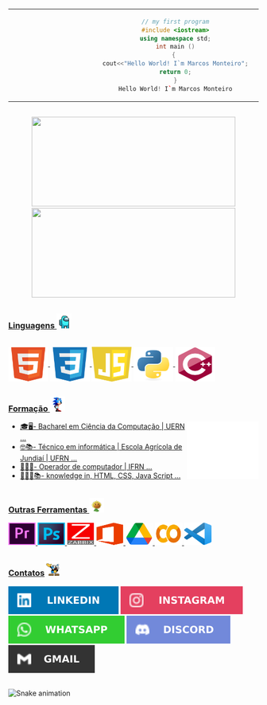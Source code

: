
 <table>
  <tr>
  <td  align="center" width="30%">

  ```C++
  // my first program
  #include <iostream>
  using namespace std;
  int main ()
                                               {                                              
  cout<<"Hello World! I`m Marcos Monteiro";
  return 0;
  }
  Hello World! I`m Marcos Monteiro

  ```        

  </td>

 <td width="70%">
  <img align="right" alt="Marcos-ROBOT" height="180" style="border-radius:150px;" src="https://github.com/marcos16165/marcos16165/blob/main/img/ROBOT2.png">
 </td>
 </tr>
</table>

<div>

 ##
 
<div align="center">
  <a href="https://github.com/marcos16165">
  <img height="180em" width="410em" src="https://github-readme-stats.vercel.app/api?username=marcos16165&show_icons=true&theme=tokyonight&include_all_commits=true&count_private=true"/>
  <img height="180em" width="410em" src="https://github-readme-stats.vercel.app/api/top-langs/?username=marcos16165&layout=compact&langs_count=7&theme=tokyonight"/>
</div>
  
  ##
<h3>Linguagens <img alt="Marcos-AMONGUS" width="30" height="30" src="https://github.com/marcos16165/marcos16165/blob/main/img/AMONGUS.gif"></h3> 
<div style="display: inline_block"><br>
  <img align="center" alt="Marcos-HTML" height="70" width="80" src="https://github.com/marcos16165/marcos16165/blob/main/img/HTML5.svg">
  <img align="center" alt="Marcos-CSS" height="70" width="80" src="https://github.com/marcos16165/marcos16165/blob/main/img/CSS3.svg">
  <img align="center" alt="Marcos-JS" height="70" width="80" src="https://github.com/marcos16165/marcos16165/blob/main/img/JS.svg">
  <img align="center" alt="Marcos-PY" height="70" width="80" src="https://github.com/marcos16165/marcos16165/blob/main/img/PY.svg">
  <img align="center" alt="Marcos-C++" height="70" width="80" src="https://github.com/marcos16165/marcos16165/blob/main/img/C++.svg">
</div>
  
  ##
 <h3>Formação <img alt="Marcos-BOOKS" width="30" height="30" src="https://github.com/marcos16165/marcos16165/blob/main/img/SONIC.gif"></h3> 
 <img align="right" alt="Marcos-BOOKS" width="145" height="115" src="https://github.com/marcos16165/marcos16165/blob/main/img/LIVROS.gif">
 
   - 🎓🖥️- Bacharel em Ciência da Computação | UERN ...
   - 🤓📚- Técnico em informática | Escola Agrícola de Jundiaí | UFRN ...
   - 🧑🏻‍💻- Operador de computador | IFRN ...
   - 👨🏻‍💻📚- knowledge in, HTML, CSS, Java Script ...
   
   
 
  ##
 <h3>Outras Ferramentas <img alt="Marcos-PLANTS" width="30" height="30" src="https://github.com/marcos16165/marcos16165/blob/main/img/PLANTS.gif"> </h3>
 <div>
  <img height="45" width="55" src="https://github.com/marcos16165/marcos16165/blob/main/img/PREMIERE.png">
  <img height="45" width="55" src="https://github.com/marcos16165/marcos16165/blob/main/img/PHOTOSHOP.png">
  <img height="45" width="55" src="https://github.com/marcos16165/marcos16165/blob/main/img/ZABBIX.png">
  <img height="45" width="55" src="https://github.com/marcos16165/marcos16165/blob/main/img/OFFICE.png">
  <img height="45" width="55" src="https://github.com/marcos16165/marcos16165/blob/main/img/DRIVE.png">
  <img height="45" width="55" src="https://github.com/marcos16165/marcos16165/blob/main/img/COLAB.png">
  <img height="45" width="55" src="https://github.com/marcos16165/marcos16165/blob/main/img/VSCODE.png">
 </div>
 
  ##
  
<div> 
<h3>Contatos<img alt="Marcos-CUP" width="30" height="30" src="https://github.com/marcos16165/marcos16165/blob/main/img/CUP.gif"></h3>
   <a href="https://www.linkedin.com/in/francisco-marcos-5691b2211/" target="_blank"><img src="https://github.com/marcos16165/marcos16165/blob/main/img/LINKEDIN.svg" target="_blank"></a> 
   <a href="https://www.instagram.com/marcosmonteiro1601/" target="_blank"><img src="https://github.com/marcos16165/marcos16165/blob/main/img/INSTAGRAM.svg" target="_blank"></a>
 	<a href="https://contate.me/Marcos_Monteiro" target="_blank"><img src="https://github.com/marcos16165/marcos16165/blob/main/img/WHATSAPP.svg" target="_blank"></a>
  <a href="https://discord.gg/marcos16165#2261" target="_blank"><img src="https://github.com/marcos16165/marcos16165/blob/main/img/DISCORD.svg" target="_blank"></a>
  <a href = "mailto:franciscomarcos1616@gmail.com"><img src="https://github.com/marcos16165/marcos16165/blob/main/img/GMAIL.svg" target="_blank"></a> 

</div>

 ##
![Snake animation](https://github.com/marcos16165/marcos16165/blob/output/github-contribution-grid-snake.svg)
 


  
